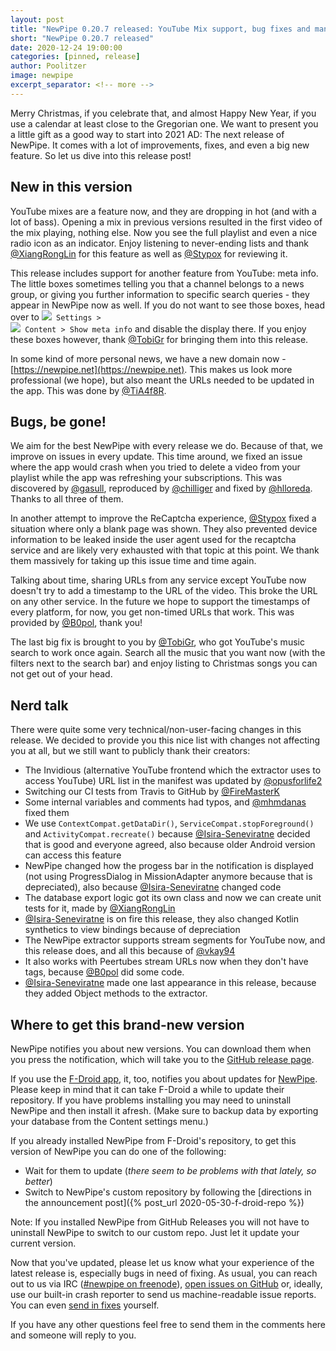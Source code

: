 ```yaml
---
layout: post
title: "NewPipe 0.20.7 released: YouTube Mix support, bug fixes and many improvements"
short: "NewPipe 0.20.7 released"
date: 2020-12-24 19:00:00
categories: [pinned, release]
author: Poolitzer
image: newpipe
excerpt_separator: <!-- more -->
---
```


Merry Christmas, if you celebrate that, and almost Happy New Year, if you use a calendar at least close to the Gregorian one. We want to present you a little gift as a good way to start into 2021 AD: The next release of NewPipe. It comes with a lot of improvements, fixes, and even a big new feature. So let us dive into this release post!

<!-- more -->

## New in this version
YouTube mixes are a feature now, and they are dropping in hot (and with a lot of bass). Opening a mix in previous versions resulted in the first video of the mix playing, nothing else. Now you see the full playlist and even a nice radio icon as an indicator. Enjoy listening to never-ending lists and thank [@XiangRongLin](https://github.com/XiangRongLin) for this feature as well as [@Stypox](https://github.com/Stypox) for reviewing it.

This release includes support for another feature from YouTube: meta info. The little boxes sometimes telling you that a channel belongs to a news group, or giving you further information to specific search queries - they appear in NewPipe now as well. If you do not want to see those boxes, head over to <code><nobr><img src="{{ site.baseurl }}/img/icons/baseline-settings-20px.svg" /> Settings</nobr> > <nobr><img src="{{ site.baseurl }}/img/icons/baseline-language-20px.svg" /> Content</nobr> > <nobr>Show meta info</nobr></code> and disable the display there. If you enjoy these boxes however, thank [@TobiGr](https://github.com/TobiGr) for bringing them into this release.

In some kind of more personal news, we have a new domain now - [https://newpipe.net](https://newpipe.net). This makes us look more professional (we hope), but also meant the URLs needed to be updated in the app. This was done by [@TiA4f8R](https://github.com/TiA4f8R).
## Bugs, be gone!
We aim for the best NewPipe with every release we do. Because of that, we improve on issues in every update. This time around, we fixed an issue where the app would crash when you tried to delete a video from your playlist while the app was refreshing your subscriptions. This was discovered by [@gasull](https://github.com/gasull), reproduced by [@chilliger](https://github.com/chilliger) and fixed by [@hlloreda](https://github.com/hlloreda). Thanks to all three of them. 

In another attempt to improve the ReCaptcha experience, [@Stypox](https://github.com/Stypox) fixed a situation where only a blank page was shown. They also prevented device information to be leaked inside the user agent used for the recaptcha service and are likely very exhausted with that topic at this point. We thank them massively for taking up this issue time and time again.

Talking about time, sharing URLs from any service except YouTube now doesn't try to add a timestamp to the URL of the video. This broke the URL on any other service. In the future we hope to support the timestamps of every platform, for now, you get non-timed URLs that work. This was provided by [@B0pol](https://github.com/B0pol), thank you!

The last big fix is brought to you by [@TobiGr](https://github.com/TobiGr), who got YouTube's music search to work once again. Search all the music that you want now (with the filters next to the search bar) and enjoy listing to Christmas songs you can not get out of your head.

## Nerd talk

There were quite some very technical/non-user-facing changes in this release. We decided to provide you this nice list with changes not affecting you at all, but we still want to publicly thank their creators:
- The Invidious (alternative YouTube frontend which the extractor uses to access YouTube) URL list in the manifest was updated by [@opusforlife2](https://github.com/opusforlife2)
- Switching our CI tests from Travis to GitHub by [@FireMasterK](https://github.com/FireMasterK)
- Some internal variables and comments had typos, and [@mhmdanas](https://github.com/mhmdanas) fixed them
- We use `ContextCompat.getDataDir()`, `ServiceCompat.stopForeground()` and `ActivityCompat.recreate()` because [@Isira-Seneviratne](https://github.com/Isira-Seneviratne) decided that is good and everyone agreed, also because older Android version can access this feature
- NewPipe changed how the progess bar in the notification is displayed (not using ProgressDialog in MissionAdapter anymore because that is depreciated), also because [@Isira-Seneviratne](https://github.com/Isira-Seneviratne) changed code
- The database export logic got its own class and now we can create unit tests for it, made by [@XiangRongLin](https://github.com/XiangRongLin)
- [@Isira-Seneviratne](https://github.com/Isira-Seneviratne) is on fire this release, they also changed Kotlin synthetics to view bindings because of depreciation
- The NewPipe extractor supports stream segments for YouTube now, and this release does, and all this because of [@vkay94](https://github.com/vkay94)
- It also works with Peertubes stream URLs now when they don't have tags, because [@B0pol](https://github.com/B0pol) did some code.
- [@Isira-Seneviratne](https://github.com/Isira-Seneviratne) made one last appearance in this release, because they added Object methods to the extractor.

## Where to get this brand-new version

NewPipe notifies you about new versions. You can download them when you press the notification, which will take you to the [GitHub release page](https://github.com/TeamNewPipe/NewPipe/releases).

If you use the [F-Droid app](https://f-droid.org/), it, too, notifies you about updates for [NewPipe](https://f-droid.org/packages/org.schabi.newpipe/). Please keep in mind that it can take F-Droid a while to update their repository. If you have problems installing you may need to uninstall NewPipe and then install it afresh. (Make sure to backup data by exporting your database from the Content settings menu.)

If you already installed NewPipe from F-Droid's repository, to get this version of NewPipe you can do one of the following:
- Wait for them to update (_there seem to be problems with that lately, so better_)
- Switch to NewPipe's custom repository by following the [directions in the announcement post]({% post_url 2020-05-30-f-droid-repo %})

Note: If you installed NewPipe from GitHub Releases you will not have to uninstall NewPipe to switch to our custom repo. Just let it update your current version.

Now that you've updated, please let us know what your experience of the latest release is, especially bugs in need of fixing. As usual, you can reach out to us via IRC ([#newpipe on freenode](https://webchat.freenode.net/?channels=newpipe)), [open issues on GitHub](TeamNewPipe/NewPipe/issues/new) or, ideally, use our built-in crash reporter to send us machine-readable issue reports. You can even [send in fixes](https://github.com/TeamNewPipe/NewPipe/blob/dev/.github/CONTRIBUTING.md#bug-fixing) yourself.

If you have any other questions feel free to send them in the comments here and someone will reply to you.
